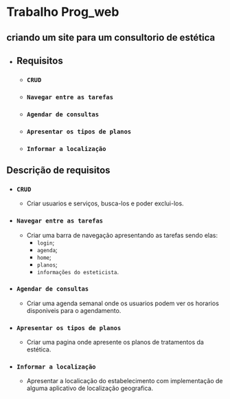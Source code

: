 # Trabalho Prog_web
## criando um site para um consultorio de estética
- ## Requisitos
    * ### **```CRUD```**
    * ### **```Navegar entre as tarefas```**
    * ### **```Agendar de consultas```**
    * ### **```Apresentar os tipos de planos```**
    * ### **```Informar a localização```**

## Descrição de requisitos
* ### **```CRUD```**
    * Criar usuarios e serviços, busca-los e poder exclui-los.
* ### **```Navegar entre as tarefas```**
    * Criar uma barra de navegação apresentando as tarefas sendo elas:
        * ```login```;
        * ```agenda```;
        * ```home```;
        * ```planos```;
        * ```informações do esteticista```.
* ### **```Agendar de consultas```**
    * Criar uma agenda semanal onde os usuarios podem ver os horarios disponiveis para o agendamento.
* ### **```Apresentar os tipos de planos```**
    * Criar uma pagina onde apresente os planos de tratamentos da estética.
* ### **```Informar a localização```**
    * Apresentar a localicação do estabelecimento com implementação de alguma aplicativo de localização geografica.